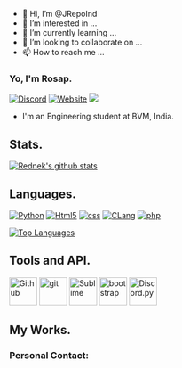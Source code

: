 - 👋 Hi, I’m @JRepoInd
- 👀 I’m interested in ...
- 🌱 I’m currently learning ...
- 💞️ I’m looking to collaborate on ...
- 📫 How to reach me ...

<!---
JRepoInd/JRepoInd is a ✨ special ✨ repository because its `README.md` (this file) appears on your GitHub profile.
You can click the Preview link to take a look at your changes.
--->
### Yo, I'm Rosap.

[![Discord](https://discord.com/api/guilds/793143215057272892/widget.png)](https://discord.gg/) [<img alt = "Website" src = "https://img.shields.io/badge/-Website-FF0000"/>](https://http://jigoo.ga/)  ![](http://jigoo.ga)



- I'm an Engineering student at BVM, India.
<!-- - I'm the developer behind [ChillBot Free/Premium](https://chillbot.me). -->

## Stats.

[![Rednek's github stats](https://github-readme-stats.vercel.app/api?username=rrosajp&show_icons=true&theme=radical&count_private=true)](https://rrosajp.github.io)

## Languages.

<p>
	<a href="https://www.python.org/"><img alt="Python" src = "https://img.shields.io/badge/-Python-000080?logo=Python&logoColor=yellow"/></a>
	<a href="https://www.w3.org/TR/2017/REC-html52-20171214/"><img alt="Html5" src = "https://img.shields.io/badge/-HTML5-E34F26?logo=html5&logoColor=white"/></a>
	<a href="https://www.w3.org/TR/CSS/#css"><img alt="css" src="https://img.shields.io/badge/-CSS-00A6FF?logo=css3&logoColor=white" /></a>
	<a href="http://www.open-std.org/jtc1/sc22/wg14/"><img alt="CLang" src="https://img.shields.io/badge/-Lang-21B500?logo=C&logoColor=white" /></a>
	<a href=""><img alt="php" src="https://img.shields.io/badge/-php-bdd7ee?logo=php&logoColor=white" /></a>
</p>

[![Top Languages](https://github-readme-stats.vercel.app/api/top-langs/?username=rrosajp&layout=compact&theme=radical)](https://github.com/rrosajp)

## Tools and API.

<p>
	<a href="https://github.com/"><img width="50px" alt = "Github" src="https://raw.githubusercontent.com/coderjojo/coderjojo/master/img/github.svg"/></a>
	<a href="https://git-scm.com/"><img alt="git" width="50px" src="https://upload.wikimedia.org/wikipedia/commons/thumb/3/3f/Git_icon.svg/97px-Git_icon.svg.png"/ ></a>
	<a href="https://www.sublimetext.com"><img width = "50px" alt = "Sublime" src = "https://cdn.discordapp.com/attachments/765212635632894004/800398326566092820/pngegg.png"/></a>
	<a href="https://getbootstrap.com/"><img alt="bootstrap" width="50px" src="https://img.icons8.com/color/452/bootstrap.png"/></a>
	<a href="https://github.com/Rapptz/discord.py"><img width="50px" alt="Discord.py" src="https://cdn.discordapp.com/icons/336642139381301249/3aa641b21acded468308a37eef43d7b3.png"/></a>
</p>

## My Works.

<!-- - [ChillBot Premium](https://chillbot.me) [![Discord](https://discord.com/api/guilds/793143215057272892/widget.png)](https://discord.gg/) 
- [Galactic Bot.](https://top.gg/bot/764164847238643774)
- [Webcam UDP Streaming.](https://github.com/rednek46/UDP-Streaming)
- [BlockTheSpot.bat](https://github.com/mrpond/BlockTheSpot/) [![Discord](https://discord.com/api/guilds/807273906872123412/widget.png)](https://discord.gg/)  
- [EssentialCV](https://pypi.org/project/EssentialCV/)
 -->	

<!---  --->



### Personal Contact:

<!-- * Discord: [![Discord](https://discord.com/api/guilds/696037194288201768/widget.png)](https://discord.gg/)  
* For official contact: rrosajp4@gmail.com
* Do not contact on my personal links for any support. Use their respective discord or open an issue. 
 -->
